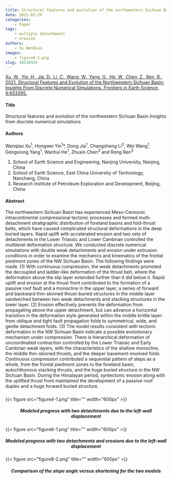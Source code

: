 ```yaml
---
title: Structural features and evolution of the northwestern Sichuan Basin Insights from discrete numerical simulations
date: 2021-03-29
categories:
    - Paper
tags:
    - multiple detachments
    - erosion
authors:
    - Xu WenQiao
images:
    - figure6-1.png
slug: 20210329
---
```


<div id="refer-xu2021"></div>

[Xu, W., Yin, H., Jia, D., Li, C., Wang, W., Yang, G., He, W., Chen, Z., Ren, R., 2021. Structural Features and Evolution of the Northwestern Sichuan Basin: Insights From Discrete Numerical Simulations. Frontiers in Earth Science, 9:653395.](https://doi.org/10.3389/feart.2021.653395) 

#### Title

Structural features and evolution of the northwestern Sichuan Basin Insights from discrete numerical simulations

#### Authors
Wenqiao Xu<sup>1</sup>, Hongwei Yin<sup>1</sup>*, Dong Jia<sup>1</sup>, Changsheng Li<sup>2</sup>, Wei Wang<sup>1</sup>, Gengxiong Yang<sup>1</sup>,
Wanhui He<sup>1</sup>, Zhuxin Chen<sup>3</sup> and Rong Ren<sup>3</sup>

1. School of Earth Science and Engineering, Nanjing University, Nanjing, China
2. School of Earth Science, East China University of Technology, Nanchang, China
3. Research Institute of Petroleum Exploration and Development, Beijing, China

#### Abstract

The northwestern Sichuan Basin has experienced Meso-Cenozoic intracontinental compressional tectonic processes and formed multi-detachment stratigraphic distribution of foreland basins and fold-thrust belts, which have caused complicated structural deformations in the deep buried layers. Rapid uplift with accelerated erosion and two sets of detachments in the Lower Triassic and Lower Cambrian controlled the multilevel deformation structure. We conducted discrete numerical simulations with double weak detachments and erosion under extrusion conditions in order to examine the mechanics and kinematics of the frontal piedmont zones of the NW Sichuan Basin. The following findings were made. (1) With continuous compression, the weak detachments promoted the decoupled and ladder-like deformation of the thrust belt, where the deformation above the slip layer extended further than it did below it. Rapid uplift and erosion at the thrust front contributed to the formation of a passive roof fault and a monocline in the upper layer, a series of forward and backward thin-skinned thrust-buried structures in the middle layer sandwiched between two weak detachments and stacking structures in the lower layer. (2) Erosion effectively prevents the deformation from propagating above the upper detachment, but can advance a horizontal transition in the deformation style generated within the middle brittle layer: from oblique and tight fault propagation folds to symmetrical, wide, and gentle detachment folds. (3) The model results consistent with tectonic deformation in the NW Sichuan Basin indicate a possible evolutionary mechanism under compression. There is hierarchical deformation of uncoordinated contraction controlled by the Lower Triassic and Early Cambrian weak layers, with the characteristics of the shallow monocline, the middle thin-skinned thrusts, and the deeper basement-involved folds. Continuous compression contributed a sequential pattern of steps as a whole, from the frontal piedmont zones to the foreland basin, autochthonous stacking thrusts, and the huge buried structure in the NW Sichuan Basin. During the Himalayan period, syntectonic erosion along with the uplifted thrust front maintained the development of a passive-roof duplex and a huge forward buried structure.


<h5> </h5>
{{< figure src="figure4-1.png" title="" width="600px" >}}
<center><h5>Modeled progress with two detachments due to the left-wall displacement </h5></center>
{{< figure src="figure6-1.png" title="" width="600px" >}}
<center><h5>Modeled progress with two detachments and erosions due to the left-wall displacement</h5></center>
{{< figure src="figure8-2.png" title="" width="600px" >}}
<center><h5>Comparison of the slope angle versus shortening for the two models</h5></center>





